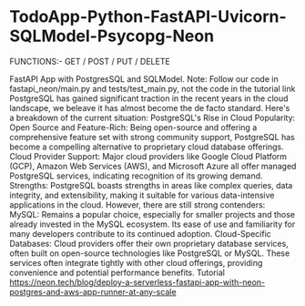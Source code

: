 # TodoApp-Python-FastAPI-Uvicorn-SQLModel-Psycopg-Neon

FUNCTIONS:- GET / POST / PUT / DELETE

FastAPI App with PostgresSQL and SQLModel. Note: Follow our code in fastapi_neon/main.py and tests/test_main.py, not the code in the tutorial link PostgreSQL has gained significant traction in the recent years in the cloud landscape, we beleave it has almost become the de facto standard. Here's a breakdown of the current situation: PostgreSQL's Rise in Cloud Popularity: Open Source and Feature-Rich: Being open-source and offering a comprehensive feature set with strong community support, PostgreSQL has become a compelling alternative to proprietary cloud database offerings. Cloud Provider Support: Major cloud providers like Google Cloud Platform (GCP), Amazon Web Services (AWS), and Microsoft Azure all offer managed PostgreSQL services, indicating recognition of its growing demand. Strengths: PostgreSQL boasts strengths in areas like complex queries, data integrity, and extensibility, making it suitable for various data-intensive applications in the cloud. However, there are still strong contenders: MySQL: Remains a popular choice, especially for smaller projects and those already invested in the MySQL ecosystem. Its ease of use and familiarity for many developers contribute to its continued adoption. Cloud-Specific Databases: Cloud providers offer their own proprietary database services, often built on open-source technologies like PostgreSQL or MySQL. These services often integrate tightly with other cloud offerings, providing convenience and potential performance benefits. Tutorial https://neon.tech/blog/deploy-a-serverless-fastapi-app-with-neon-postgres-and-aws-app-runner-at-any-scale
